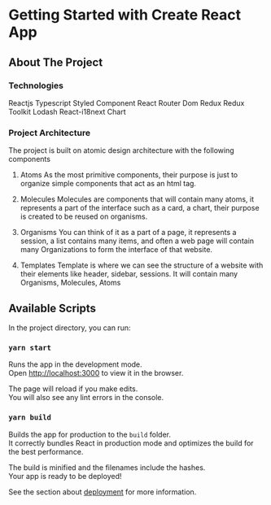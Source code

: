 # Getting Started with Create React App

## About The Project

### Technologies

Reactjs
Typescript
Styled Component
React Router Dom
Redux
Redux Toolkit
Lodash
React-i18next
Chart

### Project Architecture

The project is built on atomic design architecture with the following components

1. Atoms
   As the most primitive components, their purpose is just to organize simple components that act as an html tag.

2. Molecules
   Molecules are components that will contain many atoms, it represents a part of the interface such as a card, a chart, their purpose is created to be reused on organisms.

3. Organisms
   You can think of it as a part of a page, it represents a session, a list contains many items, and often a web page will contain many Organizations to form the interface of that website.

4. Templates
   Template is where we can see the structure of a website with their elements like header, sidebar, sessions. It will contain many Organisms, Molecules, Atoms

## Available Scripts

In the project directory, you can run:

### `yarn start`

Runs the app in the development mode.\
Open [http://localhost:3000](http://localhost:3000) to view it in the browser.

The page will reload if you make edits.\
You will also see any lint errors in the console.

### `yarn build`

Builds the app for production to the `build` folder.\
It correctly bundles React in production mode and optimizes the build for the best performance.

The build is minified and the filenames include the hashes.\
Your app is ready to be deployed!

See the section about [deployment](https://facebook.github.io/create-react-app/docs/deployment) for more information.
